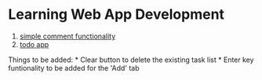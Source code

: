 # Learning Web App Development
1. [simple comment functionality](https://aman-maharshi.github.io/book-learning-wad/chapter4-interactivity/simple-comment-functionality/)
2. [todo app](https://aman-maharshi.github.io/book-learning-wad/chapter4-interactivity/todo-app/)
  
  Things to be added:
    * Clear button to delete the existing task list
    * Enter key funtionality to be added for the 'Add' tab
